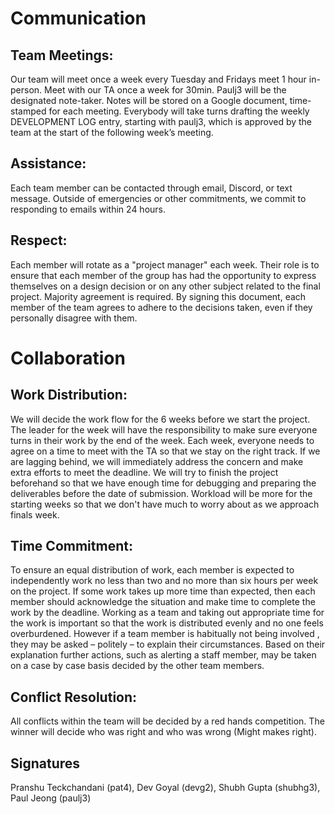 # Communication
## Team Meetings: 
Our team will meet once a week every Tuesday and Fridays meet 1 hour in-person. Meet with our TA once a week for 30min. Paulj3 will be the designated note-taker. Notes will be stored on a Google document, time-stamped for each meeting. Everybody will take turns drafting the weekly DEVELOPMENT LOG entry, starting with paulj3, which is approved by the team at the start of the following week’s meeting.
## Assistance:
 Each team member can be contacted through email, Discord, or text message. Outside of emergencies or other commitments, we commit to responding to emails within 24 hours.
## Respect:
 Each member will rotate as a "project manager" each week. Their role is to ensure that each member of the group has had the opportunity to express themselves on a design decision or on any other subject related to the final project. Majority agreement is required. By signing this document, each member of the team agrees to adhere to the decisions taken, even if they personally disagree with them.
 
 
 
 
 
 
 
# Collaboration
## Work Distribution: 
We will decide the work flow for the 6 weeks before we start the project. The leader for the week will have the responsibility to make sure everyone turns in their work by the end of the week. Each week, everyone needs to agree on a time to meet with the TA so that we stay on the right track. If we are lagging behind, we will immediately address the concern and make extra efforts to meet the deadline. We will try to finish the project beforehand so that we have enough time for debugging and preparing the deliverables before the date of submission. Workload will be more for the starting weeks so that we don't have much to worry about as we approach finals week.
## Time Commitment: 
To ensure an equal distribution of work, each member is expected to independently work no less than two and no more than six hours per week on the project. If some work takes up more time than expected, then each member should acknowledge the situation and make time to complete the work by the deadline. Working as a team and taking out appropriate time for the work is important so that the work is distributed evenly and no one feels overburdened.
However if a team member is habitually not being involved , they may be asked – politely – to explain their circumstances. Based on their explanation further actions, such as alerting a staff member, may be taken on a case by case basis decided by the other team members.
## Conflict Resolution: 
All conflicts within the team will be decided by a red hands competition. The winner will decide who was right and who was wrong (Might makes right).
## Signatures
Pranshu Teckchandani (pat4), Dev Goyal (devg2), Shubh Gupta (shubhg3), Paul Jeong (paulj3)

